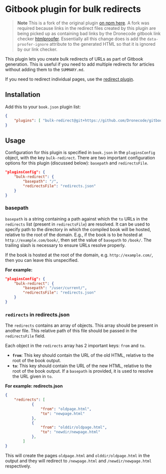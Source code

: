 # Gitbook plugin for bulk redirects

> **Note** This is a fork of the original plugin [on npm here](https://www.npmjs.com/package/gitbook-plugin-bulk-redirect). A fork was required because links in the redirect files created by this plugin are being picked up as containing bad links by the Dronecode gitbook link checker [htmlproofer](https://github.com/gjtorikian/html-proofer). Essentially all this change does is add the `data-proofer-ignore` attribute to the generated HTML so that it is ignored by our link checker.



This plugin lets you create bulk redirects of URLs as part of Gitbook generation. This is useful if you need to add multiple redirects for articles without adding them to the `SUMMARY.md`.

If you need to redirect individual pages, use the [redirect plugin](https://github.com/ketan/gitbook-plugin-redirect).

## Installation

Add this to your `book.json` plugin list:

```json
{
    "plugins": [ "bulk-redirect@git+https://github.com/Dronecode/gitbook-plugin-bulk-redirect.git"]
}
```

## Usage

Configuration for this plugin is specified in `book.json` in the `pluginsConfig` object, with the key `bulk-redirect`. There are two important configuration options for this plugin (discussed below): `basepath` and `redirectsFile`.

```json
"pluginsConfig": {
    "bulk-redirect": {
        "basepath": "/",
        "redirectsFile": "redirects.json"
    }
}
```

### basepath

`basepath` is a string containing a path against which the `to` URLs in the `redirects` list (present in `redirectsFile`) are resolved. It can be used to specify path to the directory in which the compiled book will be hosted, relative to the root of the domain. E.g., if the book is to be hosted at `http://example.com/book/`, then set the value of `basepath` to `/book/`. The trailing slash is necessary to ensure URLs resolve properly.

If the book is hosted at the root of the domain, e.g. `http://example.com/`, then you can leave this unspecified.

**For example:**

```json
"pluginsConfig": {
    "bulk-redirect": {
        "basepath": "/user/current/",
        "redirectsFile": "redirects.json"
    }
}
```


### `redirects` in redirects.json 

The `redirects` contains an array of objects. This array should be present in another file. This relative path of this file should be passed in the `redirectsFile` field.  

Each object in the `redirects` array has 2 important keys: `from` and `to`.

- **`from`**: This key should contain the URL of the old HTML, relative to the root of the book output.
- **`to`**: This key should contain the URL of the new HTML, relative to the root of the book output. If a `basepath` is provided, it is used to resolve the URL given in `to`.

**For example: redirects.json**

```json
{
    "redirects": [
            {
                "from": "oldpage.html",
                "to": "newpage.html"
            },
            {
                "from": "olddir/oldpage.html",
                "to": "newdir/newpage.html"
            },
        ]
}
```


This will create the pages `oldpage.html` and `olddir/oldpage.html` in the output and they will redirect to `/newpage.html` and `/newdir/newpage.html` respectively.

